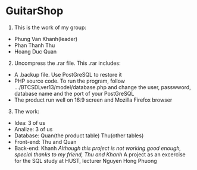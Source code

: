 # GuitarShop
1. This is the work of my group: 
- Phung Van Khanh(leader)
- Phan Thanh Thu
- Hoang Duc Quan
2. Uncompress the .rar file. This .rar includes:
- A .backup file. Use PostGreSQL to restore it
- PHP source code. To run the program, follow .../BTCSDLver13/model/database.php and change the user, passwword, database name and the port of your PostGreSQL
- The product run well on 16:9 screen and Mozilla Firefox browser
3. The work:
- Idea: 3 of us
- Analize: 3 of us
- Database: Quan(the product table)
	    Thu(other tables)
- Front-end: Thu and Quan
- Back-end: Khanh
*Although this project is not working good enough, special thanks to my friend, Thu and Khanh*
A project as an excercise for the SQL study at HUST, lecturer Nguyen Hong Phuong
